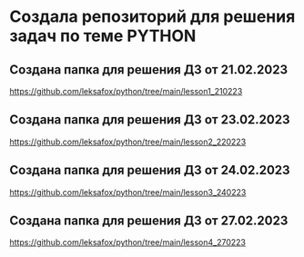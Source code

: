 # Создала репозиторий для решения задач по теме PYTHON

## Создана папка для решения ДЗ от 21.02.2023
https://github.com/leksafox/python/tree/main/lesson1_210223

## Создана папка для решения ДЗ от 23.02.2023
https://github.com/leksafox/python/tree/main/lesson2_220223

## Создана папка для решения ДЗ от 24.02.2023
https://github.com/leksafox/python/tree/main/lesson3_240223

## Создана папка для решения ДЗ от 27.02.2023
https://github.com/leksafox/python/tree/main/lesson4_270223